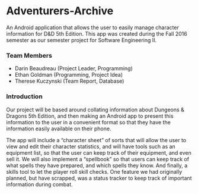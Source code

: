 # Adventurers-Archive
An Android application that allows the user to easily manage character information for D&amp;D 5th Edition.
This app was created during the Fall 2016 semester as our semester project for Software Engineering II.

### Team Members
- Darin Beaudreau (Project Leader, Programming)
- Ethan Goldman (Programming, Project Idea)
- Therese Kuczynski (Team Report, Database)

### Introduction
Our project will be based around collating information about Dungeons & Dragons 5th Edition, and then making an Android app to present this information to the user in a convenient format so that they have the information easily available on their phone. 

The app will include a “character sheet” of sorts that will allow the user to view and edit their character statistics, and will have tools such as an equipment list, so that the user can keep track of their equipment, and even sell it. We will also implement a “spellbook” so that users can keep track of what spells they have prepared, and which spells they know. And finally, a skills tool to let the player roll skill checks. One feature we had originally planned, but have scrapped, was a status tracker to keep track of important information during combat.
